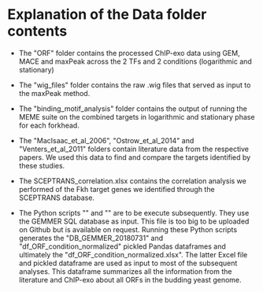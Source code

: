 # Explanation of the Data folder contents

* The "ORF" folder contains the processed ChIP-exo data using GEM, MACE and maxPeak across the 2 TFs and 2 conditions (logarithmic and stationary)
* The "wig_files" folder contains the raw .wig files that served as input to the maxPeak method.
* The "binding_motif_analysis" folder contains the output of running the MEME suite on the combined targets in logarithmic and stationary phase for each forkhead. 
* The "MacIsaac_et_al_2006", "Ostrow_et_al_2014" and "Venters_et_al_2011" folders contain literature data from the respective papers. We used this data to find and compare the targets identified by these studies.

* The SCEPTRANS_correlation.xlsx contains the correlation analysis we performed of the Fkh target genes we identified through the SCEPTRANS database.
* The Python scripts "" and "" are to be execute subsequently. They use the GEMMER SQL database as input. This file is too big to be uploaded on Github but is available on request. Running these Python scripts generates the "DB_GEMMER_20180731" and "df_ORF_condition_normalized" pickled Pandas dataframes and ultimately the "df_ORF_condition_normalized.xlsx". The latter Excel file and pickled dataframe are used as input to most of the subsequent analyses. This dataframe summarizes all the information from the literature and ChIP-exo about all ORFs in the budding yeast genome.